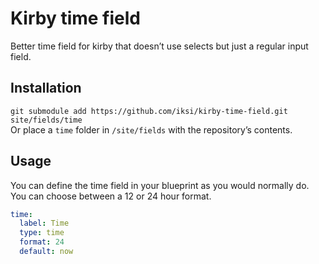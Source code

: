 # Kirby time field

Better time field for kirby that doesn’t use selects but just a regular input field.

## Installation

`git submodule add https://github.com/iksi/kirby-time-field.git site/fields/time`  
Or place a `time` folder in `/site/fields` with the repository’s contents.

## Usage

You can define the time field in your blueprint as you would normally do. You can choose between a 12 or 24 hour format.

```YAML
time:
  label: Time
  type: time
  format: 24
  default: now
```
